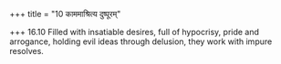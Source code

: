 +++
title = "10 काममाश्रित्य दुष्पूरम्"

+++
16.10 Filled with insatiable desires, full of hypocrisy, pride and
arrogance, holding evil ideas through delusion, they work with impure
resolves.
